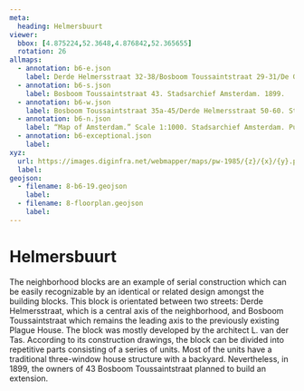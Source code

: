 ```yaml
---
meta:
  heading: Helmersbuurt
viewer:
  bbox: [4.875224,52.3648,4.876842,52.365655]
  rotation: 26
allmaps:
  - annotation: b6-e.json
    label: Derde Helmersstraat 32-38/Bosboom Toussaintstraat 29-31/De Genestetstraat 6-10. Stadsarchief Amsterdam. 1898.
  - annotation: b6-s.json
    label: Bosboom Toussaintstraat 43. Stadsarchief Amsterdam. 1899.
  - annotation: b6-w.json
    label: Bosboom Toussaintstraat 35a-45/Derde Helmersstraat 50-60. Stadsarchief Amsterdam.1899.
  - annotation: b6-n.json
    label: “Map of Amsterdam.” Scale 1:1000. Stadsarchief Amsterdam. Published by the Public Works Department and its legal successors, 1985.
  - annotation: b6-exceptional.json
    label:
xyz:
  url: https://images.diginfra.net/webmapper/maps/pw-1985/{z}/{x}/{y}.png
  label:
geojson:
  - filename: 8-b6-19.geojson
    label:
  - filename: 8-floorplan.geojson
    label:
---
```

# Helmersbuurt
The neighborhood blocks are an example of serial construction which can be easily recognizable by an identical or related design amongst the building blocks. This block is orientated between two streets: Derde Helmersstraat, which is a central axis of the neighborhood, and Bosboom Toussaintstraat which remains the leading axis to the previously existing Plague House. The block was mostly developed by the architect L. van der Tas. According to its construction drawings, the block can be divided into repetitive parts consisting of a series of units. Most of the units have a traditional three-window house structure with a backyard. Nevertheless, in 1899, the owners of 43 Bosboom Toussaintstraat planned to build an extension.
